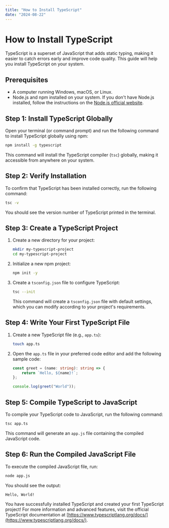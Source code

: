 ```yaml
---
title: "How to Install TypeScript"
date: "2024-08-22"
---
```


# How to Install TypeScript

TypeScript is a superset of JavaScript that adds static typing, making it easier to catch errors early and improve code quality. This guide will help you install TypeScript on your system.

## Prerequisites

- A computer running Windows, macOS, or Linux.
- Node.js and npm installed on your system. If you don't have Node.js installed, follow the instructions on the [Node.js official website](https://nodejs.org/).

## Step 1: Install TypeScript Globally

Open your terminal (or command prompt) and run the following command to install TypeScript globally using npm:

```bash
npm install -g typescript
```

This command will install the TypeScript compiler (`tsc`) globally, making it accessible from anywhere on your system.

## Step 2: Verify Installation

To confirm that TypeScript has been installed correctly, run the following command:

```bash
tsc -v
```

You should see the version number of TypeScript printed in the terminal.

## Step 3: Create a TypeScript Project

1. Create a new directory for your project:

   ```bash
   mkdir my-typescript-project
   cd my-typescript-project
   ```

2. Initialize a new npm project:

   ```bash
   npm init -y
   ```

3. Create a `tsconfig.json` file to configure TypeScript:

   ```bash
   tsc --init
   ```

   This command will create a `tsconfig.json` file with default settings, which you can modify according to your project's requirements.

## Step 4: Write Your First TypeScript File

1. Create a new TypeScript file (e.g., `app.ts`):

   ```bash
   touch app.ts
   ```

2. Open the `app.ts` file in your preferred code editor and add the following sample code:

   ```typescript
   const greet = (name: string): string => {
       return `Hello, ${name}!`;
   };

   console.log(greet("World"));
   ```

## Step 5: Compile TypeScript to JavaScript

To compile your TypeScript code to JavaScript, run the following command:

```bash
tsc app.ts
```

This command will generate an `app.js` file containing the compiled JavaScript code.

## Step 6: Run the Compiled JavaScript File

To execute the compiled JavaScript file, run:

```bash
node app.js
```

You should see the output:

```
Hello, World!
```


You have successfully installed TypeScript and created your first TypeScript project! For more information and advanced features, visit the official TypeScript documentation at [https://www.typescriptlang.org/docs/](https://www.typescriptlang.org/docs/).
